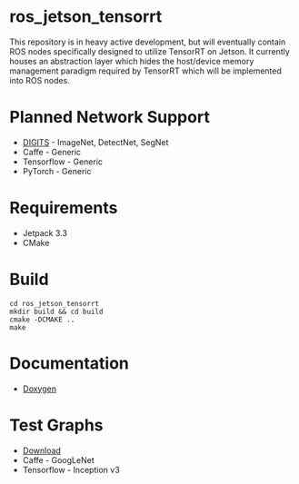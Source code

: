 # ros_jetson_tensorrt
This repository is in heavy active development, but will eventually contain ROS nodes specifically designed to utilize TensorRT on Jetson. It currently houses an abstraction layer which hides the host/device memory management paradigm required by TensorRT which will be implemented into ROS nodes.

# Planned Network Support
- [DIGITS][digits] - ImageNet, DetectNet, SegNet
- Caffe - Generic
- Tensorflow - Generic
- PyTorch - Generic

# Requirements
- Jetpack 3.3
- CMake

# Build
```
cd ros_jetson_tensorrt
mkdir build && cd build
cmake -DCMAKE ..
make
```

# Documentation
- [Doxygen][docs]

# Test Graphs
- [Download][test_graphs]
- Caffe - GoogLeNet
- Tensorflow - Inception v3

[digits]: https://github.com/NVIDIA/DIGITS
[docs]: https://csvance.github.io/ros_jetson_tensorrt/
[test_graphs]: https://www.dropbox.com/s/t4mso4qwa64dsh7/models.zip?dl=0
